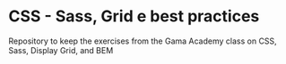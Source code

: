 # CSS - Sass, Grid e best practices

Repository to keep the exercises from the Gama Academy class on CSS, Sass, Display Grid, and BEM